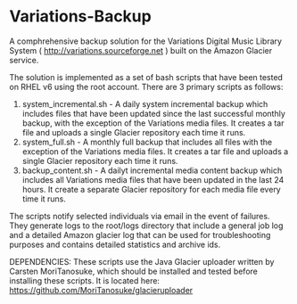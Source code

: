 Variations-Backup
=================

A comphrehensive backup solution for the Variations Digital Music Library System ( http://variations.sourceforge.net ) built on the Amazon Glacier service.

The solution is implemented as a set of bash scripts that have been tested on RHEL v6 using the root account. There are 3 primary scripts as follows:

1. system_incremental.sh - A daily system incremental backup which includes files that have been updated since the last successful monthly backup, with the exception of the Variations media files. It creates a tar file and uploads a single Glacier repository each time it runs.
2. system_full.sh - A monthly full backup that includes all files with the exception of the Variations media files. It creates a tar file and uploads a single Glacier repository each time it runs.
3. backup_content.sh - A dailyt incremental media content backup which includes all Variations media files that have been updated in the last 24 hours. It create a separate Glacier repository for each media file every time it runs.

The scripts notify selected individuals via email in the event of failures. They generate logs to the root/logs directory that include a general job log and a detailed Amazon glacier log that can be used for troubleshooting purposes and contains detailed statistics and archive ids.


DEPENDENCIES: These scripts use the Java Glacier uploader written by Carsten MoriTanosuke, which should be installed and tested before installing these scripts. It is located here: https://github.com/MoriTanosuke/glacieruploader


